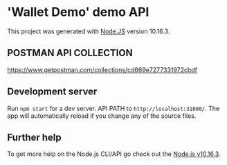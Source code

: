 # 'Wallet Demo' demo API

This project was generated with [Node.JS](https://nodejs.org/en) version 10.16.3.

## POSTMAN API COLLECTION
https://www.getpostman.com/collections/cd669e7277331972cbdf

## Development server

Run `npm start` for a dev server. API PATH to `http://localhost:31000/`. The app will automatically reload if you change any of the source files.

## Further help

To get more help on the Node.js CLI/API go check out the [Node.js v10.16.3](https://nodejs.org/dist/latest-v10.x/docs/api).
